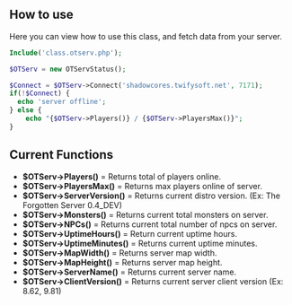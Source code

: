 ## How to use
Here you can view how to use this class, and fetch data from your server.

```php
Include('class.otserv.php');

$OTServ = new OTServStatus();

$Connect = $OTServ->Connect('shadowcores.twifysoft.net', 7171);
if(!$Connect) {
  echo 'server offline';
} else {
	echo "{$OTServ->Players()} / {$OTServ->PlayersMax()}";
}
```

## Current Functions
* **$OTServ->Players()** = Returns total of players online.
* **$OTServ->PlayersMax()** = Returns max players online of server.
* **$OTServ->ServerVersion()** = Returns current distro version. (Ex: The Forgotten Server 0.4_DEV)
* **$OTServ->Monsters()** = Returns current total monsters on server.
* **$OTServ->NPCs()** = Returns current total number of npcs on server.
* **$OTServ->UptimeHours()** = Return current uptime hours.
* **$OTServ->UptimeMinutes()** = Returns current uptime minutes.
* **$OTServ->MapWidth()** = Returns server map width.
* **$OTServ->MapHeight()** = Returns server map height.
* **$OTServ->ServerName()** = Returns current server name.
* **$OTServ->ClientVersion()** = Returns current server client version (Ex: 8.62, 9.81)
